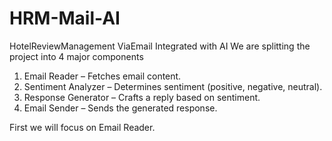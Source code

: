 # HRM-Mail-AI
HotelReviewManagement ViaEmail Integrated with AI
We are splitting the project into 4 major components
1. Email Reader – Fetches email content.
2. Sentiment Analyzer – Determines sentiment (positive, negative, neutral).
3. Response Generator – Crafts a reply based on sentiment.
4. Email Sender – Sends the generated response.

First we will focus on Email Reader.

